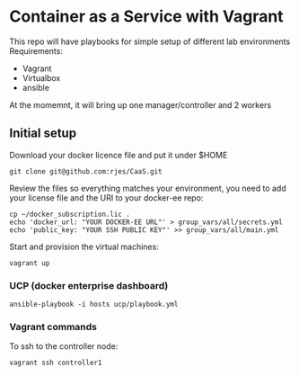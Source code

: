 # Container as a Service with Vagrant

This repo will have playbooks for simple setup of different lab environments
Requirements:
- Vagrant
- Virtualbox
- ansible


At the momemnt, it will bring up one manager/controller and 2 workers

## Initial setup
Download your docker licence file and put it under $HOME
```
git clone git@github.com:rjes/CaaS.git
```
Review the files so everything matches your environment, you need to add your license file and the URI to your docker-ee repo:
```
cp ~/docker_subscription.lic .
echo 'docker_url: "YOUR DOCKER-EE URL"' > group_vars/all/secrets.yml
echo 'public_key: "YOUR SSH PUBLIC KEY"' >> group_vars/all/main.yml
```
Start and provision the virtual machines:
```
vagrant up
```
### UCP (docker enterprise dashboard)
```
ansible-playbook -i hosts ucp/playbook.yml
```

### Vagrant commands
To ssh to the controller node:
```
vagrant ssh controller1
```
